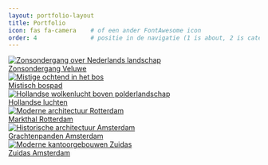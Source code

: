 ```yaml
---
layout: portfolio-layout
title: Portfolio
icon: fas fa-camera    # of een ander FontAwesome icon
order: 4               # positie in de navigatie (1 is about, 2 is categories, etc.)
---
```


<div class="portfolio-grid">
  <!-- Landschap Fotografie -->
  <div class="image-wrapper">
    <a href="{{ 'assets/img/portfolio/large/landschap1.webp' | relative_url }}" class="glightbox" data-gallery="portfolio">
      <img src="{{ 'assets/img/portfolio/small/landschap1.webp' | relative_url }}"
           srcset="{{ 'assets/img/portfolio/small/landschap1.webp' | relative_url }} 800w,
                   {{ 'assets/img/portfolio/medium/landschap1.webp' | relative_url }} 1600w,
                   {{ 'assets/img/portfolio/large/landschap1.webp' | relative_url }} 2400w"
           sizes="(max-width: 800px) 100vw, (max-width: 1600px) 50vw, 33vw"
           alt="Zonsondergang over Nederlands landschap"
           loading="lazy">
      <div class="image-caption">Zonsondergang Veluwe</div>
    </a>
  </div>

  <div class="image-wrapper">
    <a href="{{ 'assets/img/portfolio/large/landschap2.webp' | relative_url }}" class="glightbox" data-gallery="portfolio">
      <img src="{{ 'assets/img/portfolio/small/landschap2.webp' | relative_url }}"
           srcset="{{ 'assets/img/portfolio/small/landschap2.webp' | relative_url }} 800w,
                   {{ 'assets/img/portfolio/medium/landschap2.webp' | relative_url }} 1600w,
                   {{ 'assets/img/portfolio/large/landschap2.webp' | relative_url }} 2400w"
           sizes="(max-width: 800px) 100vw, (max-width: 1600px) 50vw, 33vw"
           alt="Mistige ochtend in het bos"
           loading="lazy">
      <div class="image-caption">Mistisch bospad</div>
    </a>
  </div>

  <div class="image-wrapper">
    <a href="{{ 'assets/img/portfolio/large/landschap3.webp' | relative_url }}" class="glightbox" data-gallery="portfolio">
      <img src="{{ 'assets/img/portfolio/small/landschap3.webp' | relative_url }}"
           srcset="{{ 'assets/img/portfolio/small/landschap3.webp' | relative_url }} 800w,
                   {{ 'assets/img/portfolio/medium/landschap3.webp' | relative_url }} 1600w,
                   {{ 'assets/img/portfolio/large/landschap3.webp' | relative_url }} 2400w"
           sizes="(max-width: 800px) 100vw, (max-width: 1600px) 50vw, 33vw"
           alt="Hollandse wolkenlucht boven polderlandschap"
           loading="lazy">
      <div class="image-caption">Hollandse luchten</div>
    </a>
  </div>

  <!-- Architectuur -->
  <div class="image-wrapper">
    <a href="{{ 'assets/img/portfolio/large/architectuur1.webp' | relative_url }}" class="glightbox" data-gallery="portfolio">
      <img src="{{ 'assets/img/portfolio/small/architectuur1.webp' | relative_url }}"
           srcset="{{ 'assets/img/portfolio/small/architectuur1.webp' | relative_url }} 800w,
                   {{ 'assets/img/portfolio/medium/architectuur1.webp' | relative_url }} 1600w,
                   {{ 'assets/img/portfolio/large/architectuur1.webp' | relative_url }} 2400w"
           sizes="(max-width: 800px) 100vw, (max-width: 1600px) 50vw, 33vw"
           alt="Moderne architectuur Rotterdam"
           loading="lazy">
      <div class="image-caption">Markthal Rotterdam</div>
    </a>
  </div>

  <div class="image-wrapper">
    <a href="{{ 'assets/img/portfolio/large/architectuur2.webp' | relative_url }}" class="glightbox" data-gallery="portfolio">
      <img src="{{ 'assets/img/portfolio/small/architectuur2.webp' | relative_url }}"
           srcset="{{ 'assets/img/portfolio/small/architectuur2.webp' | relative_url }} 800w,
                   {{ 'assets/img/portfolio/medium/architectuur2.webp' | relative_url }} 1600w,
                   {{ 'assets/img/portfolio/large/architectuur2.webp' | relative_url }} 2400w"
           sizes="(max-width: 800px) 100vw, (max-width: 1600px) 50vw, 33vw"
           alt="Historische architectuur Amsterdam"
           loading="lazy">
      <div class="image-caption">Grachtenpanden Amsterdam</div>
    </a>
  </div>

  <div class="image-wrapper">
    <a href="{{ 'assets/img/portfolio/large/architectuur3.webp' | relative_url }}" class="glightbox" data-gallery="portfolio">
      <img src="{{ 'assets/img/portfolio/small/architectuur3.webp' | relative_url }}"
           srcset="{{ 'assets/img/portfolio/small/architectuur3.webp' | relative_url }} 800w,
                   {{ 'assets/img/portfolio/medium/architectuur3.webp' | relative_url }} 1600w,
                   {{ 'assets/img/portfolio/large/architectuur3.webp' | relative_url }} 2400w"
           sizes="(max-width: 800px) 100vw, (max-width: 1600px) 50vw, 33vw"
           alt="Moderne kantoorgebouwen Zuidas"
           loading="lazy">
      <div class="image-caption">Zuidas Amsterdam</div>
    </a>
  </div>
</div>